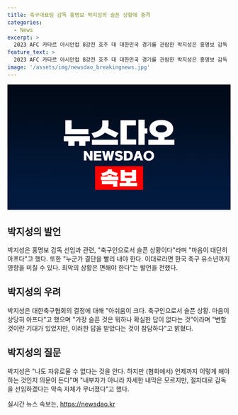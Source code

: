 ```yaml
---
title: 축구대표팀 감독 홍명보 박지성의 슬픈 상황에 충격
categories:
  - News
excerpt: >
  2023 AFC 카타르 아시안컵 8강전 호주 대 대한민국 경기를 관람한 박지성은 홍명보 감독 선임을 둘러싼 논란에 대해 축구인으로서 슬픈 상황이라며 마음이 대단히 아프다고 밝혔다. MMCA 플레이를 마친 뒤 기자들과 만나 누군가 결단을 빨리 내야 한다. 이대로라면 한국 축구 유소년까지 영향을 미칠 수 있다. 최악의 상황은 면해야 한다고 강조했다. 현 상황에 대한 아쉬움을 토로하며 협회의 결정에 대한 의문을 제기했다.
feature_text: >
  2023 AFC 카타르 아시안컵 8강전 호주 대 대한민국 경기를 관람한 박지성은 홍명보 감독 선임을 둘러싼 논란에 대해 축구인으로서 슬픈 상황이라며 마음이 대단히 아프다고 밝혔다. MMCA 플레이를 마친 뒤 기자들과 만나 누군가 결단을 빨리 내야 한다. 이대로라면 한국 축구 유소년까지 영향을 미칠 수 있다. 최악의 상황은 면해야 한다고 강조했다. 현 상황에 대한 아쉬움을 토로하며 협회의 결정에 대한 의문을 제기했다.
image: '/assets/img/newsdao_breakingnews.jpg'
---
```


<p><img src="/assets/img/newsdao_breakingnews.jpg" alt="bookingtag 속보" /></p>

<h2 data-ke-size="size26">박지성의 발언</h2>

<p data-ke-size="size16">박지성은 홍명보 감독 선임과 관련, "축구인으로서 슬픈 상황이다"라며 "마음이 대단히 아프다"고 했다. 또한 "누군가 결단을 빨리 내야 한다. 이대로라면 한국 축구 유소년까지 영향을 미칠 수 있다. 최악의 상황은 면해야 한다"는 발언을 전했다.</p>

<h2 data-ke-size="size26">박지성의 우려</h2>

<p data-ke-size="size16">박지성은 대한축구협회의 결정에 대해 "아쉬움이 크다. 축구인으로서 슬픈 상황. 마음이 상당히 아프다"고 했으며 "가장 슬픈 것은 뭐하나 확실한 답이 없다는 것"이라며 "변할 것이란 기대가 있었지만, 이러한 답을 받았다는 것이 참담하다"고 밝혔다.</p>

<h2 data-ke-size="size26">박지성의 질문</h2>

<p data-ke-size="size16">박지성은 "나도 자유로울 수 없다는 것을 안다. 하지만 (협회에서) 언제까지 이렇게 해야 하는 것인지 의문이 든다"며 "내부자가 아니라 자세한 내막은 모르지만, 절차대로 감독을 선임하겠다는 약속 자체가 무너졌다"고 했다.</p>
실시간 뉴스 속보는, <a href="https://newsdao.kr" rel="dofollow">https://newsdao.kr</a>


